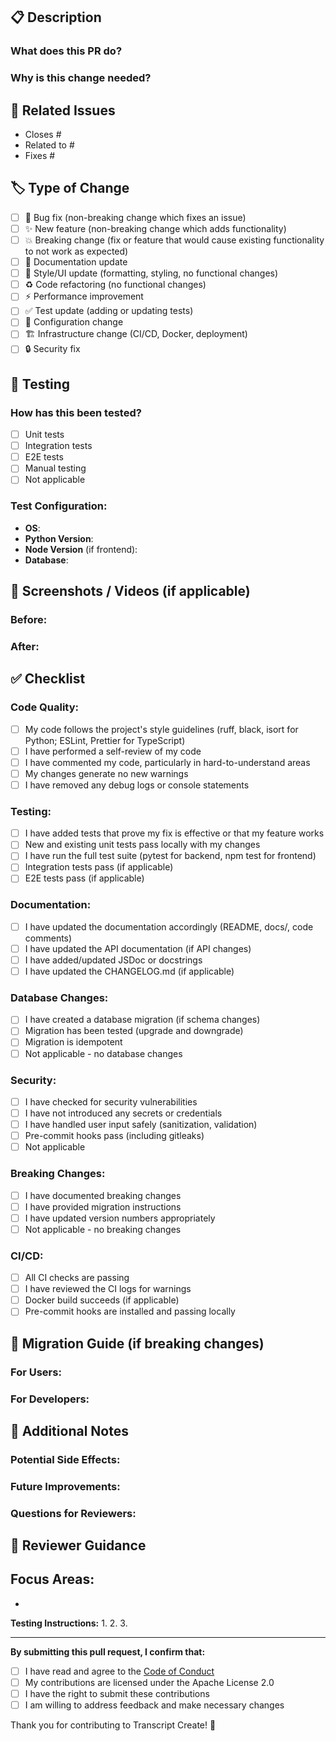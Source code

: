## 📋 Description

<!-- Provide a clear and concise description of your changes -->

### What does this PR do?

<!-- Explain the changes and their purpose -->

### Why is this change needed?

<!-- Explain the motivation behind these changes -->

## 🔗 Related Issues

<!-- Link to related issues. Use "Closes #123" to automatically close issues when merged -->

- Closes #
- Related to #
- Fixes #

## 🏷️ Type of Change

<!-- Check all that apply -->

- [ ] 🐛 Bug fix (non-breaking change which fixes an issue)
- [ ] ✨ New feature (non-breaking change which adds functionality)
- [ ] 💥 Breaking change (fix or feature that would cause existing functionality to not work as expected)
- [ ] 📝 Documentation update
- [ ] 🎨 Style/UI update (formatting, styling, no functional changes)
- [ ] ♻️ Code refactoring (no functional changes)
- [ ] ⚡ Performance improvement
- [ ] ✅ Test update (adding or updating tests)
- [ ] 🔧 Configuration change
- [ ] 🏗️ Infrastructure change (CI/CD, Docker, deployment)
- [ ] 🔒 Security fix

## 🧪 Testing

### How has this been tested?

<!-- Describe the tests you ran and how to reproduce them -->

- [ ] Unit tests
- [ ] Integration tests
- [ ] E2E tests
- [ ] Manual testing
- [ ] Not applicable

### Test Configuration:

<!-- Provide relevant test environment details -->

- **OS**: 
- **Python Version**: 
- **Node Version** (if frontend):
- **Database**: 

## 📸 Screenshots / Videos (if applicable)

<!-- Add screenshots or videos to demonstrate changes, especially for UI changes -->

### Before:


### After:


## ✅ Checklist

<!-- Ensure all items are completed before requesting review -->

### Code Quality:
- [ ] My code follows the project's style guidelines (ruff, black, isort for Python; ESLint, Prettier for TypeScript)
- [ ] I have performed a self-review of my code
- [ ] I have commented my code, particularly in hard-to-understand areas
- [ ] My changes generate no new warnings
- [ ] I have removed any debug logs or console statements

### Testing:
- [ ] I have added tests that prove my fix is effective or that my feature works
- [ ] New and existing unit tests pass locally with my changes
- [ ] I have run the full test suite (pytest for backend, npm test for frontend)
- [ ] Integration tests pass (if applicable)
- [ ] E2E tests pass (if applicable)

### Documentation:
- [ ] I have updated the documentation accordingly (README, docs/, code comments)
- [ ] I have updated the API documentation (if API changes)
- [ ] I have added/updated JSDoc or docstrings
- [ ] I have updated the CHANGELOG.md (if applicable)

### Database Changes:
- [ ] I have created a database migration (if schema changes)
- [ ] Migration has been tested (upgrade and downgrade)
- [ ] Migration is idempotent
- [ ] Not applicable - no database changes

### Security:
- [ ] I have checked for security vulnerabilities
- [ ] I have not introduced any secrets or credentials
- [ ] I have handled user input safely (sanitization, validation)
- [ ] Pre-commit hooks pass (including gitleaks)
- [ ] Not applicable

### Breaking Changes:
- [ ] I have documented breaking changes
- [ ] I have provided migration instructions
- [ ] I have updated version numbers appropriately
- [ ] Not applicable - no breaking changes

### CI/CD:
- [ ] All CI checks are passing
- [ ] I have reviewed the CI logs for warnings
- [ ] Docker build succeeds (if applicable)
- [ ] Pre-commit hooks are installed and passing locally

## 🔄 Migration Guide (if breaking changes)

<!-- If this PR includes breaking changes, provide a migration guide -->

### For Users:


### For Developers:


## 📝 Additional Notes

<!-- Add any additional context, considerations, or notes for reviewers -->

### Potential Side Effects:


### Future Improvements:


### Questions for Reviewers:


## 👀 Reviewer Guidance

<!-- Optional: Guide reviewers on what to focus on -->

**Focus Areas:**
- 
- 

**Testing Instructions:**
1. 
2. 
3. 

---

**By submitting this pull request, I confirm that:**
- [ ] I have read and agree to the [Code of Conduct](../CODE_OF_CONDUCT.md)
- [ ] My contributions are licensed under the Apache License 2.0
- [ ] I have the right to submit these contributions
- [ ] I am willing to address feedback and make necessary changes

Thank you for contributing to Transcript Create! 🚀
